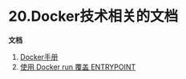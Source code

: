 # 20.Docker技术相关的文档

**文档**
1. [Docker手册](https://www.zhaowenyu.com/docker-doc/introduction/)
2. [使用 Docker run 覆盖 ENTRYPOINT](https://koomu.cn/docker-run-rewrite-entrypoint/)